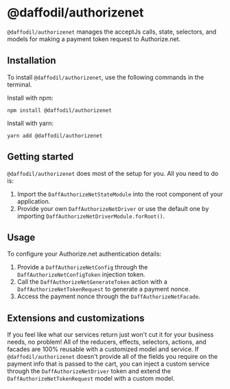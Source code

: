 # @daffodil/authorizenet
`@daffodil/authorizenet` manages the acceptJs calls, state, selectors, and models for making a payment token request to Authorize.net.

## Installation
To install `@daffodil/authorizenet`, use the following commands in the terminal.

Install with npm:
```
npm install @daffodil/authorizenet
```

Install with yarn:
```
yarn add @daffodil/authorizenet
```

## Getting started
`@daffodil/authorizenet` does most of the setup for you. All you need to do is:

1. Import the `DaffAuthorizeNetStateModule` into the root component of your application.
2. Provide your own `DaffAuthorizeNetDriver` or use the default one by importing `DaffAuthorizeNetDriverModule.forRoot()`.

## Usage
To configure your Authorize.net authentication details:

1. Provide a `DaffAuthorizeNetConfig` through the `DaffAuthorizeNetConfigToken` injection token.
2. Call the `DaffAuthorizeNetGenerateToken` action with a `DaffAuthorizeNetTokenRequest` to generate a payment nonce.
3. Access the payment nonce through the `DaffAuthorizeNetFacade`.

## Extensions and customizations
If you feel like what our services return just won't cut it for your business needs, no problem! All of the reducers, effects, selectors, actions, and facades are 100% reusable with a customized model and service. If `@daffodil/authorizenet` doesn't provide all of the fields you require on the payment info that is passed to the cart, you can inject a custom service through the `DaffAuthorizeNetDriver` token and extend the `DaffAuthorizeNetTokenRequest` model with a custom model.
